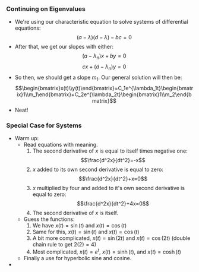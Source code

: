 ### Continuing on Eigenvalues
- We're using our characteristic equation to solve systems of differential equations: $$(a-\lambda)(d-\lambda)-bc=0$$
- After that, we get our slopes with either: $$(a-\lambda_n)x+by=0$$ $$cx+(d-\lambda_n)y=0$$
- So then, we should get a slope $m_1$. Our general solution will then be: $$\begin{bmatrix}x(t)\\y(t)\end{bmatrix}=C_1e^{\lambda_1t}\begin{bmatrix}1\\m_1\end{bmatrix}+C_2e^{\lambda_2t}\begin{bmatrix}1\\m_2\end{bmatrix}$$
- Neat!

### Special Case for Systems
- Warm up:
	- Read equations with meaning.
		1. The second derivative of $x$ is equal to itself times negative one: $$\frac{d^2x}{dt^2}=-x$$
		2. $x$ added to its own second derivative is equal to zero: $$\frac{d^2x}{dt^2}+x=0$$
		3. $x$ multiplied by four and added to it's own second derivative is equal to zero: $$\frac{d^2x}{dt^2}+4x=0$$
		4. The second derivative of $x$ is itself.
	- Guess the functions:
		1. We have $x(t)=\sin(t)$ and $x(t)=\cos(t)$
		2. Same for this, $x(t)=\sin(t)$ and $x(t)=\cos(t)$
		3. A bit more complicated, $x(t)=\sin(2t)$ and $x(t)=\cos(2t)$ (double chain rule to get $2(2)=4$)
		4. Most complicated, $x(t)=e^{t}$, $x(t)=\sinh(t)$, and $x(t)=\cosh(t)$
	- Finally a use for hyperbolic sine and cosine.
- 